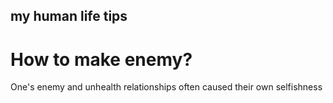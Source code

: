 my human life tips
---

# How to make enemy?

One's enemy and unhealth relationships often caused their own selfishness 
